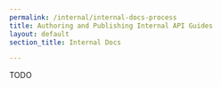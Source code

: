 ```yaml
---
permalink: /internal/internal-docs-process
title: Authoring and Publishing Internal API Guides
layout: default
section_title: Internal Docs

---
```


TODO